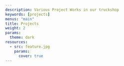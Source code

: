 ```yaml
---
description: Various Project Works in our truckshop
keywords: [projects]
menus: "main"
title: Projects
weight: 2
params:
  theme: dark
resources:
  - src: feature.jpg
    params:
      cover: true
---
```

